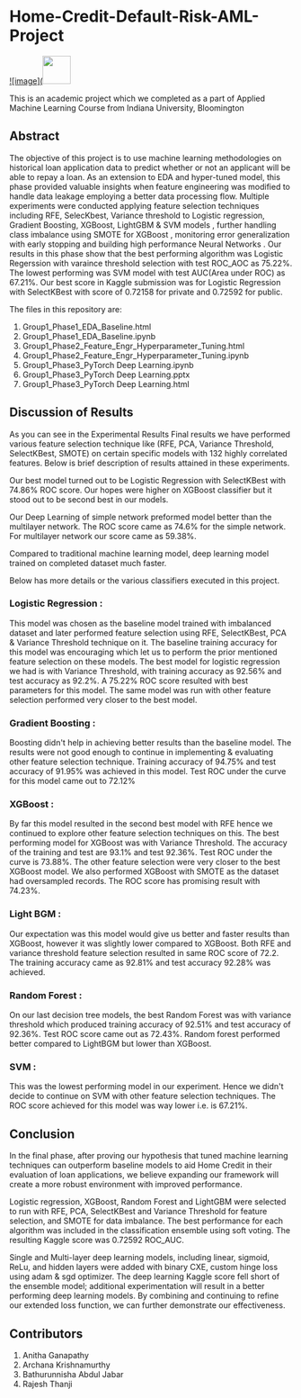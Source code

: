 # Home-Credit-Default-Risk-AML-Project 
[![image](<img src="https://user-images.githubusercontent.com/61594650/117523778-16ed5e00-af88-11eb-8914-31021617d53a.png" width="50" height="50">](https://youtu.be/TXh4owKBE3o)


This is an academic project which we completed as a part of Applied Machine Learning Course from Indiana University, Bloomington

## **Abstract**
The objective of this project is to use machine learning methodologies on historical loan application data to predict whether or not an applicant will be able to repay a loan. As an extension to EDA and hyper-tuned model, this phase provided valuable insights when feature engineering was modified to handle data leakage employing a better data processing flow. Multiple experiments were conducted applying feature selection techniques including RFE, SelecKbest, Variance threshold to Logistic regression, Gradient Boosting, XGBoost, LightGBM & SVM models , further handling class imbalance using SMOTE for XGBoost , monitoring error generalization with early stopping and building high performance Neural Networks . Our results in this phase show that the best performing algorithm was Logistic Regerssion with varaince threshold selection with test ROC_AOC as 75.22%. The lowest performing was SVM model with test AUC(Area under ROC) as 67.21%. Our best score in Kaggle submission was for Logistic Regression with SelectKBest with score of 0.72158 for private and 0.72592 for public.

The files in this repository are:

1. Group1_Phase1_EDA_Baseline.html
2. Group1_Phase1_EDA_Baseline.ipynb
3. Group1_Phase2_Feature_Engr_Hyperparameter_Tuning.html
4. Group1_Phase2_Feature_Engr_Hyperparameter_Tuning.ipynb
5. Group1_Phase3_PyTorch Deep Learning.ipynb
6. Group1_Phase3_PyTorch Deep Learning.pptx
7. Group1_Phase3_PyTorch Deep Learning.html


## **Discussion of Results** <br>
As you can see in the Experimental Results Final results we have performed various feature selection technique like (RFE, PCA, Variance Threshold, SelectKBest, SMOTE) on certain specific models with 132 highly correlated features. Below is brief description of results attained in these experiments.

Our best model turned out to be Logistic Regression with SelectKBest with 74.86% ROC score. Our hopes were higher on XGBoost classifier but it stood out to be second best in our models.

Our Deep Learning of simple network preformed model better than the multilayer network. The ROC score came as 74.6% for the simple network. For multilayer network our score came as 59.38%.

Compared to traditional machine learning model, deep learning model trained on completed dataset much faster.

Below has more details or the various classifiers executed in this project.

### **Logistic Regression :** <br> 
This model was chosen as the baseline model trained with imbalanced dataset and later performed feature selection using RFE, SelectKBest, PCA & Variance Threshold technique on it. The baseline training accuracy for this model was encouraging which let us to perform the prior mentioned feature selection on these models. The best model for logistic regression we had is with Variance Threshold, with training accuracy as 92.56% and test accuracy as 92.2%. A 75.22% ROC score resulted with best parameters for this model. The same model was run with other feature selection performed very closer to the best model.

### **Gradient Boosting :** <br> 
Boosting didn't help in achieving better results than the baseline model. The results were not good enough to continue in implementing & evaluating other feature selection technique. Training accuracy of 94.75% and test accuracy of 91.95% was achieved in this model. Test ROC under the curve for this model came out to 72.12%

### **XGBoost :** <br> 
By far this model resulted in the second best model with RFE hence we continued to explore other feature selection techniques on this. The best performing model for XGBoost was with Variance Threshold. The accuracy of the training and test are 93.1% and test 92.36%. Test ROC under the curve is 73.88%. The other feature selection were very closer to the best XGBoost model. We also performed XGBoost with SMOTE as the dataset had oversampled records. The ROC score has promising result with 74.23%.

### **Light BGM :** <br> 
Our expectation was this model would give us better and faster results than XGBoost, however it was slightly lower compared to XGBoost. Both RFE and variance threshold feature selection resulted in same ROC score of 72.2. The training accuracy came as 92.81% and test accuracy 92.28% was achieved.

### **Random Forest :** <br> 
On our last decision tree models, the best Random Forest was with variance threshold which produced training accuracy of 92.51% and test accuracy of 92.36%. Test ROC score came out as 72.43%. Random forest performed better compared to LightBGM but lower than XGBoost.

### **SVM :** <br> 
This was the lowest performing model in our experiment. Hence we didn't decide to continue on SVM with other feature selection techniques. The ROC score achieved for this model was way lower i.e. is 67.21%.

## **Conclusion** <br>
In the final phase, after proving our hypothesis that tuned machine learning techniques can outperform baseline models to aid Home Credit in their evaluation of loan applications, we believe expanding our framework will create a more robust environment with improved performance.

Logistic regression, XGBoost, Random Forest and LightGBM were selected to run with RFE, PCA, SelectKBest and Variance Threshold for feature selection, and SMOTE for data imbalance. The best performance for each algorithm was included in the classification ensemble using soft voting. The resulting Kaggle score was 0.72592 ROC_AUC.

Single and Multi-layer deep learning models, including linear, sigmoid, ReLu, and hidden layers were added with binary CXE, custom hinge loss using adam & sgd optimizer. The deep learning Kaggle score fell short of the ensemble model; additional experimentation will result in a better performing deep learning models. By combining and continuing to refine our extended loss function, we can further demonstrate our effectiveness.

## **Contributors** <br>
1. Anitha Ganapathy
2. Archana Krishnamurthy
3. Bathurunnisha Abdul Jabar
4. Rajesh Thanji
